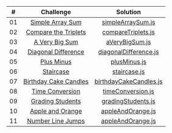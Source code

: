 |  #  |                                                   Challenge                                                    |                                 Solution                                  |
| :-: | :------------------------------------------------------------------------------------------------------------: | :-----------------------------------------------------------------------: |
| 01  |      [Simple Array Sum](https://www.hackerrank.com/challenges/simple-array-sum/problem?isFullScreen=true)      |      [simpleArraySum.js](./algorithm_solitions/01-simpleArraySum.js)      |
| 02  |  [Compare the Triplets](https://www.hackerrank.com/challenges/compare-the-triplets/problem?isFullScreen=true)  |     [compareTriplets.js](./algorithm_solitions/02-compareTriplets.js)     |
| 03  |        [A Very Big Sum](https://www.hackerrank.com/challenges/a-very-big-sum/problem?isFullScreen=true)        |         [aVeryBigSum.js](./algorithm_solitions/03-aVeryBigSum.js)         |
| 04  |   [Diagonal Difference](https://www.hackerrank.com/challenges/diagonal-difference/problem?isFullScreen=true)   |  [diagonalDifference.js](./algorithm_solitions/04-diagonalDifference.js)  |
| 05  |            [Plus Minus](https://www.hackerrank.com/challenges/plus-minus/problem?isFullScreen=true)            |           [plusMinus.js](./algorithm_solitions/05-plusMinus.js)           |
| 06  |             [Staircase](https://www.hackerrank.com/challenges/staircase/problem?isFullScreen=true)             |           [staircase.js](./algorithm_solitions/06-staircase.js)           |
| 07  | [Birthday Cake Candles](https://www.hackerrank.com/challenges/birthday-cake-candles/problem?isFullScreen=true) | [birthdayCakeCandles.js](./algorithm_solitions/07-birthdayCakeCandles.js) |
| 08  |       [Time Conversion](https://www.hackerrank.com/challenges/time-conversion/problem?isFullScreen=true)       |      [timeConversion.js](./algorithm_solitions/08-timeConversion.js)      |
| 09  |          [Grading Students](https://www.hackerrank.com/challenges/grading/problem?isFullScreen=true)           |     [gradingStudents.js](./algorithm_solitions/09-gradingStudents.js)     |
| 10  |      [Apple and Orange](https://www.hackerrank.com/challenges/apple-and-orange/problem?isFullScreen=true)      |      [appleAndOrange.js](./algorithm_solitions/10-appleAndOrange.js)      |
| 11  |         [Number Line Jumps](https://www.hackerrank.com/challenges/kangaroo/problem?isFullScreen=true)          |     [appleAndOrange.js](./algorithm_solitions/11-numberLineJumps.js)      |
